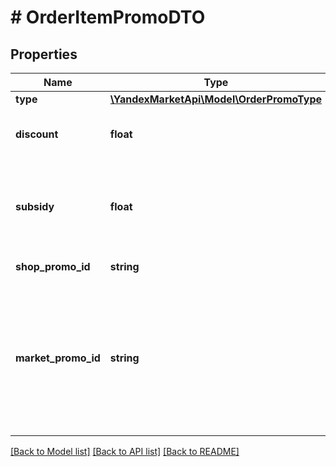 # # OrderItemPromoDTO

## Properties

Name | Type | Description | Notes
------------ | ------------- | ------------- | -------------
**type** | [**\YandexMarketApi\Model\OrderPromoType**](OrderPromoType.md) |  |
**discount** | **float** | Размер пользовательской скидки в валюте покупателя. | [optional]
**subsidy** | **float** | Вознаграждение партнеру за скидку.  Передается в валюте заказа, для отделения целой части от дробной используется точка. | [optional]
**shop_promo_id** | **string** | Идентификатор акции поставщика. | [optional]
**market_promo_id** | **string** | Идентификатор акции в рамках соглашения на оказание услуг по продвижению сервиса между маркетплейсом Яндекс Маркета и партнером.  Параметр передается, только если параметр &#x60;type&#x3D;MARKET_DEAL&#x60;. | [optional]

[[Back to Model list]](../../README.md#models) [[Back to API list]](../../README.md#endpoints) [[Back to README]](../../README.md)

